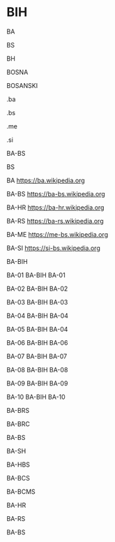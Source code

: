 # BIH

BA

BS

BH

BOSNA

BOSANSKI

.ba

.bs

.me

.si

BA-BS

BS

BA https://ba.wikipedia.org

BA-BS https://ba-bs.wikipedia.org

BA-HR https://ba-hr.wikipedia.org

BA-RS https://ba-rs.wikipedia.org

BA-ME https://me-bs.wikipedia.org

BA-SI https://si-bs.wikipedia.org

BA-BIH

BA-01 BA-BIH BA-01

BA-02 BA-BIH BA-02

BA-03 BA-BIH BA-03

BA-04 BA-BIH BA-04

BA-05 BA-BIH BA-04

BA-06 BA-BIH BA-06

BA-07 BA-BIH BA-07

BA-08 BA-BIH BA-08

BA-09 BA-BIH BA-09

BA-10 BA-BIH BA-10

BA-BRS

BA-BRC

BA-BS

BA-SH

BA-HBS

BA-BCS

BA-BCMS

BA-HR

BA-RS

BA-BS

